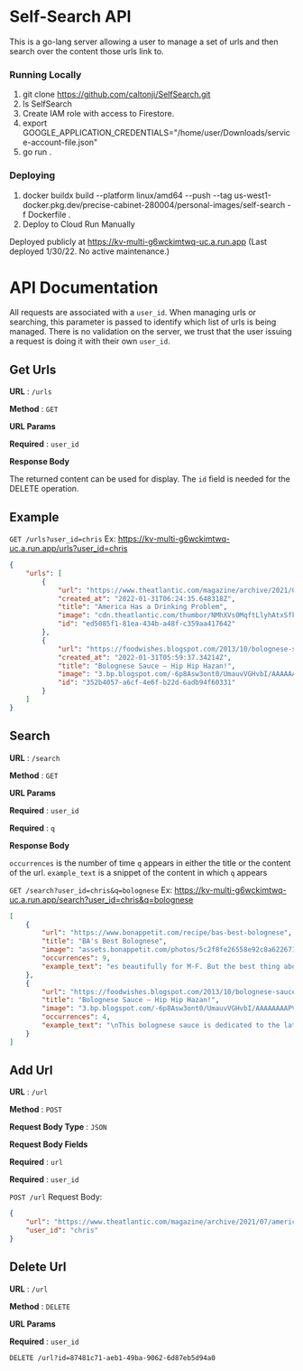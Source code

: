 # Self-Search API

This is a go-lang server allowing a user to manage a set of urls and then search over the content those urls link to.

### Running Locally

1. git clone https://github.com/caltonji/SelfSearch.git
2. ls SelfSearch
3. Create IAM role with access to Firestore.
4. export GOOGLE_APPLICATION_CREDENTIALS="/home/user/Downloads/service-account-file.json"
5. go run .

### Deploying

1. docker buildx build --platform linux/amd64 --push --tag us-west1-docker.pkg.dev/precise-cabinet-280004/personal-images/self-search -f Dockerfile .
2. Deploy to Cloud Run Manually

Deployed publicly at https://kv-multi-g6wckimtwq-uc.a.run.app (Last deployed 1/30/22. No active maintenance.)

# API Documentation

All requests are associated with a `user_id`. When managing urls or searching, this parameter is passed to identify which list of urls is being managed.  There is no validation on the server, we trust that the user issuing a request is doing it with their own `user_id`.

## Get Urls

**URL** : `/urls`

**Method** : `GET`

**URL Params**

**Required** : `user_id`

**Response Body**

The returned content can be used for display.  The `id` field is needed for the DELETE operation.

## Example

`GET /urls?user_id=chris`
Ex: https://kv-multi-g6wckimtwq-uc.a.run.app/urls?user_id=chris
```json
{
    "urls": [
        {
            "url": "https://www.theatlantic.com/magazine/archive/2021/07/america-drinking-alone-problem/619017/",
            "created_at": "2022-01-31T06:24:35.648318Z",
            "title": "America Has a Drinking Problem",
            "image": "cdn.theatlantic.com/thumbor/NMhXVs0MqftLlyhAtxSfkpVUUbk=/0x0:1800x938/960x500/media/img/2021/05/BOB_Julian_Drinking_HPcrop-1/original.jpg",
            "id": "ed5085f1-81ea-434b-a48f-c359aa417642"
        },
        {
            "url": "https://foodwishes.blogspot.com/2013/10/bolognese-sauce-hip-hip-hazan.html",
            "created_at": "2022-01-31T05:59:37.34214Z",
            "title": "Bolognese Sauce – Hip Hip Hazan!",
            "image": "3.bp.blogspot.com/-6p8Asw3ont0/UmauvVGHvbI/AAAAAAAAPV0/H-PecJmSfzc/w1200-h630-p-k-no-nu/IMG_1893.JPG",
            "id": "352b4057-a6cf-4e6f-b22d-6adb94f60331"
        }
    ]
}
```

## Search

**URL** : `/search`

**Method** : `GET`

**URL Params**

**Required** : `user_id`

**Required** : `q`

**Response Body**

`occurrences` is the number of time `q` appears in either the title or the content of the url. `example_text` is a snippet of the content in which `q` appears

`GET /search?user_id=chris&q=bolognese`
Ex: https://kv-multi-g6wckimtwq-uc.a.run.app/search?user_id=chris&q=bolognese
```json
[
    {
        "url": "https://www.bonappetit.com/recipe/bas-best-bolognese",
        "title": "BA's Best Bolognese",
        "image": "assets.bonappetit.com/photos/5c2f8fe26558e92c8a622671/16:9/w_1280,c_limit/bolognese-1.jpg",
        "occurrences": 9,
        "example_text": "es beautifully for M-F. But the best thing about this simple recipe is that it tastes just like the Bolognese my Italian friend makes, because he \"could not find the food mia madre makes in America\". He learne"
    },
    {
        "url": "https://foodwishes.blogspot.com/2013/10/bolognese-sauce-hip-hip-hazan.html",
        "title": "Bolognese Sauce – Hip Hip Hazan!",
        "image": "3.bp.blogspot.com/-6p8Asw3ont0/UmauvVGHvbI/AAAAAAAAPV0/H-PecJmSfzc/w1200-h630-p-k-no-nu/IMG_1893.JPG",
        "occurrences": 4,
        "example_text": "\nThis bolognese sauce is dedicated to the late, great\nMarcella Hazan, who passed away in September, at the age of 8"
    }
]
```

## Add Url

**URL** : `/url`

**Method** : `POST`

**Request Body Type** : `JSON`

**Request Body Fields**

**Required** : `url`

**Required** : `user_id`


`POST /url`
Request Body:
```json
{
    "url": "https://www.theatlantic.com/magazine/archive/2021/07/america-drinking-alone-problem/619017/",
    "user_id": "chris"
}
```

## Delete Url

**URL** : `/url`

**Method** : `DELETE`

**URL Params**

**Required** : `user_id`

`DELETE /url?id=87481c71-aeb1-49ba-9062-6d87eb5d94a0`

